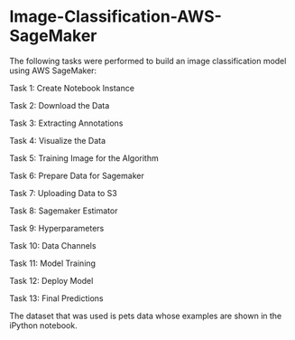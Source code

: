# Image-Classification-AWS-SageMaker

The following tasks were performed to build an image classification model using AWS SageMaker:

Task 1: Create Notebook Instance

Task 2: Download the Data

Task 3: Extracting Annotations

Task 4: Visualize the Data

Task 5: Training Image for the Algorithm

Task 6: Prepare Data for Sagemaker

Task 7: Uploading Data to S3

Task 8: Sagemaker Estimator

Task 9: Hyperparameters

Task 10: Data Channels

Task 11: Model Training

Task 12: Deploy Model

Task 13: Final Predictions

The dataset that was used is pets data whose examples are shown in the iPython notebook.

